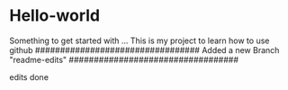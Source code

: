 # Hello-world
Something to get started with ...
This is my project to learn how to use github
#################################
Added a new Branch "readme-edits"
##################################

edits done
